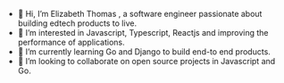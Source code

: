 - 👋 Hi, I’m Elizabeth Thomas , a software engineer passionate about building edtech products to live.
- 👀 I’m interested in Javascript, Typescript, Reactjs and improving the performance of applications.
- 🌱 I’m currently learning Go and Django to build end-to end products.
- 💞️ I’m looking to collaborate on open source projects in Javascript and Go.


<!---
elizabeththomas92/elizabeththomas92 is a ✨ special ✨ repository because its `README.md` (this file) appears on your GitHub profile.
You can click the Preview link to take a look at your changes.
--->

